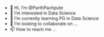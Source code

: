 - 👋 Hi, I’m @ParthPachpute
- 👀 I’m interested in Data Science
- 🌱 I’m currently learning PG in Data Science
- 💞️ I’m looking to collaborate on ...
- 📫 How to reach me ...

<!---
ParthPachpute/ParthPachpute is a ✨ special ✨ repository because its `README.md` (this file) appears on your GitHub profile.
You can click the Preview link to take a look at your changes.
--->
